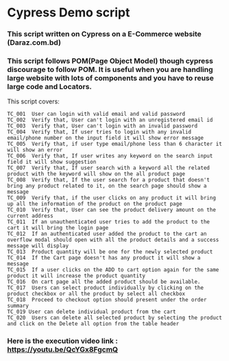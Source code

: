 # Cypress Demo script

### This script written on Cypress on a E-Commerce website (Daraz.com.bd)
### This script follows POM(Page Object Model) though cypress discourage to follow POM. It is useful when you are handling large website with lots of components and you have to reuse large code and Locators.

This script covers:
```
TC_001	User can login with valid email and valid password
TC_002	Verify that, User can't login with an unregistered email id
TC_003	Verify that, User can't login with an invalid password
TC_004	Verify that, If user tries to login with any invalid email/phone number on the input field it will show error message
TC_005	Verify that, if user type email/phone less than 6 character it will show an error
TC_006	Verify that, If user writes any keyword on the search input field it will show suggestion
TC_007	Verify that, If user search with a keyword all the related product with the keyword will show on the all product page
TC_008	Verify that, If the user search for a product that doesn't bring any product related to it, on the search page should show a message
TC_009	Verify that, if the user clicks on any product it will bring up all the information of the product on the product page
TC_010	Verify that, User can see the product delivery amount on the current address
TC_011	If an unauthenticated user tries to add the product to the cart it will bring the login page
TC_012	If an authenticated user added the product to the cart an overflow modal should open with all the product details and a success message will display
TC_013	Product quantity will be one for the newly selected product
TC_014	If the Cart page doesn't has any product it will show a message
TC_015	If a user clicks on the ADD to cart option again for the same product it will increase the product quantity
TC_016	On cart page all the added product should be available.
TC_017	Users can select product individually by clicking on the product checkbox or all the product by select all checkbox
TC_018	Proceed to checkout option should present under the order summary
TC_019 User can delete individual product from the cart
TC_020	Users can delete all selected product by selecting the product and click on the Delete all option from the table header
```

### Here is the execution video link : https://youtu.be/QcYGx8FgcmQ
